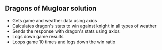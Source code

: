 ## Dragons of Mugloar solution

* Gets game and weather data using axios
* Calculates dragon's stats to win against knight in all types of weather
* Sends the response with dragon's stats using axios
* Logs down game results
* Loops game 10 times and logs down the win ratio
